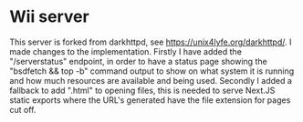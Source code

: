 # Wii server
This server is forked from darkhttpd, see https://unix4lyfe.org/darkhttpd/.
I made changes to the implementation. Firstly I have added the "/serverstatus" endpoint, in order to have a status page showing the "bsdfetch && top -b" command output to show on what system it is running and how much resources are available and being used. Secondly I added a fallback to add ".html" to opening files, this is needed to serve Next.JS static exports where the URL's generated have the file extension for pages cut off.